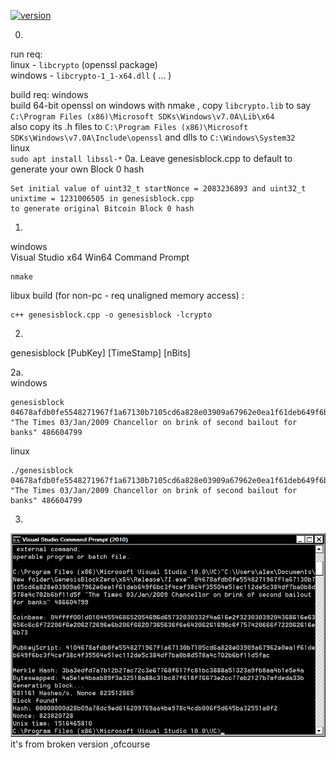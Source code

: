 [![version](https://img.shields.io/github/downloads/alexeyneu/GenesisBlockZero/total.svg?style=plastic)](https://github.com/alexeyneu//GenesisBlockZero/releases/latest)


0.
run req:  
linux - `libcrypto` (openssl package)  
windows - `libcrypto-1_1-x64.dll`  ( ... )

build req:
windows  
build 64-bit openssl on windows with nmake , copy `libcrypto.lib` to say  `C:\Program Files (x86)\Microsoft SDKs\Windows\v7.0A\Lib\x64`  
also copy its .h files to `C:\Program Files (x86)\Microsoft SDKs\Windows\v7.0A\Include\openssl`
and dlls to `C:\Windows\System32`  
linux  
`sudo apt install libssl-*`
0a. Leave genesisblock.cpp to default to generate your own Block 0 hash

    Set initial value of uint32_t startNonce = 2083236893 and uint32_t unixtime = 1231006505 in genesisblock.cpp 
    to generate original Bitcoin Block 0 hash

1.
windows  
Visual Studio x64 Win64 Command Prompt
```
nmake
```
libux build (for non-pc - req unaligned memory access) : 
```
c++ genesisblock.cpp -o genesisblock -lcrypto
```
2.
genesisblock [PubKey] [TimeStamp] [nBits]

2a.  
windows
```
genesisblock 04678afdb0fe5548271967f1a67130b7105cd6a828e03909a67962e0ea1f61deb649f6bc3f4cef38c4f35504e51ec112de5c384df7ba0b8d578a4c702b6bf11d5f "The Times 03/Jan/2009 Chancellor on brink of second bailout for banks" 486604799
```
linux
```
./genesisblock 04678afdb0fe5548271967f1a67130b7105cd6a828e03909a67962e0ea1f61deb649f6bc3f4cef38c4f35504e51ec112de5c384df7ba0b8d578a4c702b6bf11d5f "The Times 03/Jan/2009 Chancellor on brink of second bailout for banks" 486604799
```
3.
![Screen1](/screens/Untitled%201.jpg)
it's from broken version ,ofcourse
